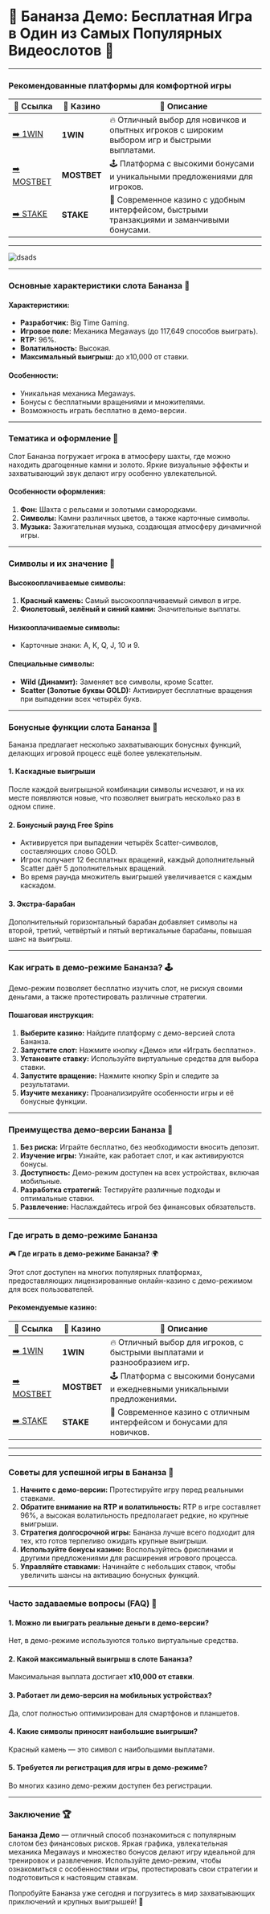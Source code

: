 # 🍌 Бананза Демо: Бесплатная Игра в Один из Самых Популярных Видеослотов 🎰

---

### Рекомендованные платформы для комфортной игры

| 🔗 Ссылка                         | 🎰 Казино            | 📜 Описание                                                            |
|----------------------------------|----------------------|----------------------------------------------------------------------|
| [➡️ 1WIN](https://1wsrbi.win/casino/list?open=register&sub1=gh)  | **1WIN**  | 🔥 Отличный выбор для новичков и опытных игроков с широким выбором игр и быстрыми выплатами. |
| [➡️ MOSTBET](https://vs66cd75semb.com/vSfF?sub1=GH)    | **MOSTBET**    | 🕹 Платформа с высокими бонусами и уникальными предложениями для игроков. |
| [➡️ STAKE](https://vk.cc/cGTIMn)   | **STAKE**     | 🚀 Современное казино с удобным интерфейсом, быстрыми транзакциями и заманчивыми бонусами. |

---
![dsads](https://i.imgur.com/zCgNrqx.jpeg)

***

### Основные характеристики слота Бананза 🎯

#### Характеристики:

* **Разработчик:** Big Time Gaming.
* **Игровое поле:** Механика Megaways (до 117,649 способов выиграть).
* **RTP:** 96%.
* **Волатильность:** Высокая.
* **Максимальный выигрыш:** до x10,000 от ставки.

#### Особенности:

* Уникальная механика Megaways.
* Бонусы с бесплатными вращениями и множителями.
* Возможность играть бесплатно в демо-версии.

***

### Тематика и оформление 🎨

Слот Бананза погружает игрока в атмосферу шахты, где можно находить драгоценные камни и золото. Яркие визуальные эффекты и захватывающий звук делают игру особенно увлекательной.

#### Особенности оформления:

1. **Фон:** Шахта с рельсами и золотыми самородками.
2. **Символы:** Камни различных цветов, а также карточные символы.
3. **Музыка:** Зажигательная музыка, создающая атмосферу динамичной игры.

***

### Символы и их значение 💎

#### Высокооплачиваемые символы:

1. **Красный камень:** Самый высокооплачиваемый символ в игре.
2. **Фиолетовый, зелёный и синий камни:** Значительные выплаты.

#### Низкооплачиваемые символы:

* Карточные знаки: A, K, Q, J, 10 и 9.

#### Специальные символы:

* **Wild (Динамит):** Заменяет все символы, кроме Scatter.
* **Scatter (Золотые буквы GOLD):** Активирует бесплатные вращения при выпадении всех четырёх букв.

***

### Бонусные функции слота Бананза 🎁

Бананза предлагает несколько захватывающих бонусных функций, делающих игровой процесс ещё более увлекательным.

#### 1. **Каскадные выигрыши**

После каждой выигрышной комбинации символы исчезают, и на их месте появляются новые, что позволяет выиграть несколько раз в одном спине.

#### 2. **Бонусный раунд Free Spins**

* Активируется при выпадении четырёх Scatter-символов, составляющих слово GOLD.
* Игрок получает 12 бесплатных вращений, каждый дополнительный Scatter даёт 5 дополнительных вращений.
* Во время раунда множитель выигрышей увеличивается с каждым каскадом.

#### 3. **Экстра-барабан**

Дополнительный горизонтальный барабан добавляет символы на второй, третий, четвёртый и пятый вертикальные барабаны, повышая шанс на выигрыш.

***

### Как играть в демо-режиме Бананза? 🕹️

Демо-режим позволяет бесплатно изучить слот, не рискуя своими деньгами, а также протестировать различные стратегии.

#### Пошаговая инструкция:

1. **Выберите казино:** Найдите платформу с демо-версией слота Бананза.
2. **Запустите слот:** Нажмите кнопку «Демо» или «Играть бесплатно».
3. **Установите ставку:** Используйте виртуальные средства для выбора ставки.
4. **Запустите вращение:** Нажмите кнопку Spin и следите за результатами.
5. **Изучите механику:** Проанализируйте особенности игры и её бонусные функции.

***

### Преимущества демо-версии Бананза 🚀

1. **Без риска:** Играйте бесплатно, без необходимости вносить депозит.
2. **Изучение игры:** Узнайте, как работает слот, и как активируются бонусы.
3. **Доступность:** Демо-режим доступен на всех устройствах, включая мобильные.
4. **Разработка стратегий:** Тестируйте различные подходы и оптимальные ставки.
5. **Развлечение:** Наслаждайтесь игрой без финансовых обязательств.

***

### Где играть в демо-режиме Бананза

🎮 **Где играть в демо-режиме Бананза?** 🌍

Этот слот доступен на многих популярных платформах, предоставляющих лицензированные онлайн-казино с демо-режимом для всех пользователей.

#### Рекомендуемые казино:

| 🔗 Ссылка                         | 🚀 Казино            | 📜 Описание                                                            |
|----------------------------------|----------------------|----------------------------------------------------------------------|
| [➡️ 1WIN](https://1wsrbi.win/casino/list?open=register&sub1=gh)  | **1WIN**  | 🔥 Отличный выбор для игроков, с быстрыми выплатами и разнообразием игр. |
| [➡️ MOSTBET](https://vs66cd75semb.com/vSfF?sub1=GH)    | **MOSTBET**    | 🕹 Платформа с высокими бонусами и ежедневными уникальными предложениями. |
| [➡️ STAKE](https://vk.cc/cGTIMn)   | **STAKE**     | 🚀 Современное казино с отличным интерфейсом и бонусами для новичков. |

---

***

### Советы для успешной игры в Бананза 🔑

1. **Начните с демо-версии:** Протестируйте игру перед реальными ставками.
2. **Обратите внимание на RTP и волатильность:** RTP в игре составляет 96%, а высокая волатильность предполагает редкие, но крупные выигрыши.
3. **Стратегия долгосрочной игры:** Бананза лучше всего подходит для тех, кто готов терпеливо ожидать крупные выигрыши.
4. **Используйте бонусы казино:** Воспользуйтесь фриспинами и другими предложениями для расширения игрового процесса.
5. **Управляйте ставками:** Начинайте с небольших ставок, чтобы увеличить шансы на активацию бонусных функций.

***

### Часто задаваемые вопросы (FAQ) 📝

#### 1. Можно ли выиграть реальные деньги в демо-версии?

Нет, в демо-режиме используются только виртуальные средства.

#### 2. Какой максимальный выигрыш в слоте Бананза?

Максимальная выплата достигает **x10,000 от ставки**.

#### 3. Работает ли демо-версия на мобильных устройствах?

Да, слот полностью оптимизирован для смартфонов и планшетов.

#### 4. Какие символы приносят наибольшие выигрыши?

Красный камень — это символ с наибольшими выплатами.

#### 5. Требуется ли регистрация для игры в демо-режиме?

Во многих казино демо-режим доступен без регистрации.

***

### Заключение 🏆

**Бананза Демо** — отличный способ познакомиться с популярным слотом без финансовых рисков. Яркая графика, увлекательная механика Megaways и множество бонусов делают игру идеальной для тренировок и развлечения. Используйте демо-режим, чтобы ознакомиться с особенностями игры, протестировать свои стратегии и подготовиться к настоящим ставкам.

Попробуйте Бананза уже сегодня и погрузитесь в мир захватывающих приключений и крупных выигрышей! 🍌
